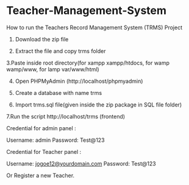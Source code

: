 # Teacher-Management-System

How to run the Teachers Record Management System (TRMS) Project

1. Download the  zip file

2. Extract the file and copy trms folder

3.Paste inside root directory(for xampp xampp/htdocs, for wamp wamp/www, for lamp var/www/html)

4. Open PHPMyAdmin (http://localhost/phpmyadmin)

5. Create a database with name trms

6. Import trms.sql file(given inside the zip package in SQL file folder)

7.Run the script http://localhost/trms (frontend)



Credential for admin panel :

Username: admin
Password: Test@123

Credential for  Teacher  panel :

Username: jogoe12@yourdomain.com
Password: Test@123

 Or Register a new Teacher.
